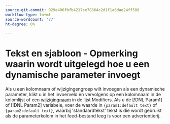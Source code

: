 ```yaml
---
source-git-commit: 029e406fbfb4217ce78364c2d1f1a6dae24ff588
workflow-type: tm+mt
source-wordcount: '77'
ht-degree: 0%

---
```

# Tekst en sjabloon - Opmerking waarin wordt uitgelegd hoe u een dynamische parameter invoegt

<!-- moved to snippet because used multiple times in one file, which ExL doesn't support -->

Als u een kolomnaam of wijzigingengroep wilt invoegen als een dynamische parameter, klikt u in het invoerveld en vervolgens op een kolomnaam in de kolomlijst of een [wijzigingnaam](/help/search-social-commerce/campaign-management/inventory-feeds/modifiers-manage.md) in de lijst Modifiers. Als u de [!DNL Param1] of [!DNL Param2] variabele, voer de waarde in `{param1:default text}` of `{param2:default text}`, waarbij &#39;standaardtekst&#39; tekst is die wordt gebruikt als de parameterkolom in het feed-bestand leeg is voor een advertentierij.
